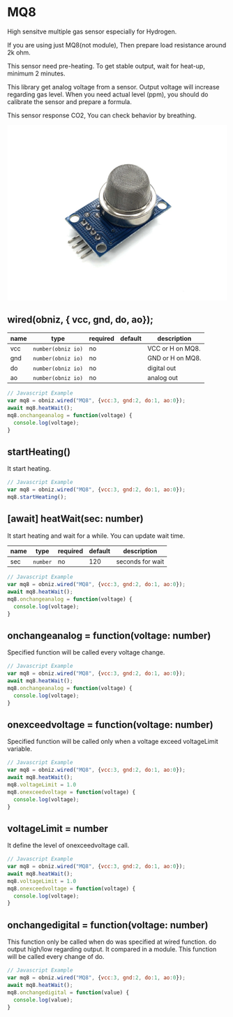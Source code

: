 # MQ8
High sensitve multiple gas sensor especially for Hydrogen.

If you are using just MQ8(not module), Then prepare load resistance around 2k ohm.

This sensor need pre-heating. To get stable output, wait for heat-up, minimum 2 minutes.

This library get analog voltage from a sensor. Output voltage will increase regarding gas level. When you need actual level (ppm), you should do calibrate the sensor and prepare a formula.

This sensor response CO2, You can check behavior by breathing.


![](./image.jpg)

## wired(obniz,  { vcc, gnd, do, ao});

name | type | required | default | description
--- | --- | --- | --- | ---
vcc | `number(obniz io)` | no |  &nbsp; | VCC or H on MQ8.
gnd | `number(obniz io)` | no |  &nbsp; | GND or H on MQ8.
do | `number(obniz io)` | no |  &nbsp; | digital out
ao | `number(obniz io)` | no | &nbsp;  | analog out


```Javascript
// Javascript Example
var mq8 = obniz.wired("MQ8", {vcc:3, gnd:2, do:1, ao:0});
await mq8.heatWait();
mq8.onchangeanalog = function(voltage) {
  console.log(voltage);
}
```

## startHeating()

It start heating.

```Javascript
// Javascript Example
var mq8 = obniz.wired("MQ8", {vcc:3, gnd:2, do:1, ao:0});
mq8.startHeating();
```

## [await] heatWait(sec: number)

It start heating and wait for a while.
You can update wait time.

name | type | required | default | description
--- | --- | --- | --- | ---
sec | `number` | no | 120 | seconds for wait

```Javascript
// Javascript Example
var mq8 = obniz.wired("MQ8", {vcc:3, gnd:2, do:1, ao:0});
await mq8.heatWait();
mq8.onchangeanalog = function(voltage) {
  console.log(voltage);
}
```

## onchangeanalog = function(voltage: number)

Specified function will be called every voltage change.

```Javascript
// Javascript Example
var mq8 = obniz.wired("MQ8", {vcc:3, gnd:2, do:1, ao:0});
await mq8.heatWait();
mq8.onchangeanalog = function(voltage) {
  console.log(voltage);
}
```

## onexceedvoltage = function(voltage: number)

Specified function will be called only when a voltage exceed voltageLimit variable.

```Javascript
// Javascript Example
var mq8 = obniz.wired("MQ8", {vcc:3, gnd:2, do:1, ao:0});
await mq8.heatWait();
mq8.voltageLimit = 1.0
mq8.onexceedvoltage = function(voltage) {
  console.log(voltage);
}
```

## voltageLimit = number

It define the level of onexceedvoltage call.

```Javascript
// Javascript Example
var mq8 = obniz.wired("MQ8", {vcc:3, gnd:2, do:1, ao:0});
await mq8.heatWait();
mq8.voltageLimit = 1.0
mq8.onexceedvoltage = function(voltage) {
  console.log(voltage);
}
```

## onchangedigital = function(voltage: number)

This function only be called when do was specified at wired function.
do output high/low regarding output. It compared in a module.
This function will be called every change of do.

```Javascript
// Javascript Example
var mq8 = obniz.wired("MQ8", {vcc:3, gnd:2, do:1, ao:0});
await mq8.heatWait();
mq8.onchangedigital = function(value) {
  console.log(value);
}
```